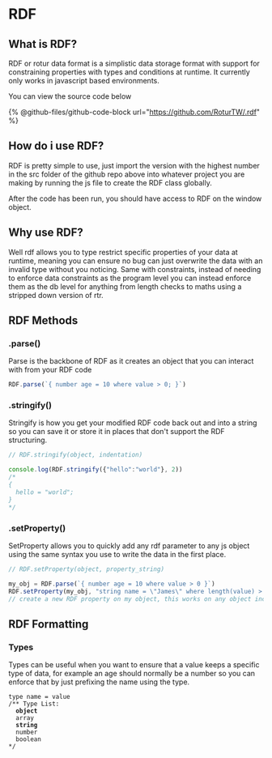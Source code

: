 # RDF

## What is RDF?

RDF or rotur data format is a simplistic data storage format with support for constraining properties with types and conditions at runtime. It currently only works in javascript based environments.

You can view the source code below

{% @github-files/github-code-block url="https://github.com/RoturTW/.rdf" %}

## How do i use RDF?

RDF is pretty simple to use, just import the version with the highest number in the src folder of the github repo above into whatever project you are making by running the js file to create the RDF class globally.

After the code has been run, you should have access to RDF on the window object.

## Why use RDF?

Well rdf allows you to type restrict specific properties of your data at runtime, meaning you can ensure no bug can just overwrite the data with an invalid type without you noticing. Same with constraints, instead of needing to enforce data constraints as the program level you can instead enforce them as the db level for anything from length checks to maths using a stripped down version of rtr.

## RDF Methods

### .parse()

Parse is the backbone of RDF as it creates an object that you can interact with from your RDF code

```javascript
RDF.parse(`{ number age = 10 where value > 0; }`)
```

### .stringify()

Stringify is how you get your modified RDF code back out and into a string so you can save it or store it in places that don't support the RDF structuring.

```javascript
// RDF.stringify(object, indentation)

console.log(RDF.stringify({"hello":"world"}, 2))
/*
{
  hello = "world";
}
*/
```

### .setProperty()

SetProperty allows you to quickly add any rdf parameter to any js object using the same syntax you use to write the data in the first place.

```javascript
// RDF.setProperty(object, property_string)

my_obj = RDF.parse(`{ number age = 10 where value > 0 }`)
RDF.setProperty(my_obj, "string name = \"James\" where length(value) > 4")
// create a new RDF property on my object, this works on any object including regular json objects
```

## RDF Formatting

### Types

Types can be useful when you want to ensure that a value keeps a specific type of data, for example an age should normally be a number so you can enforce that by just prefixing the name using the type.

<pre class="language-javascript"><code class="lang-javascript">type name = value
/** Type List:
<strong>  object
</strong>  array
<strong>  string
</strong>  number
  boolean
*/
</code></pre>

